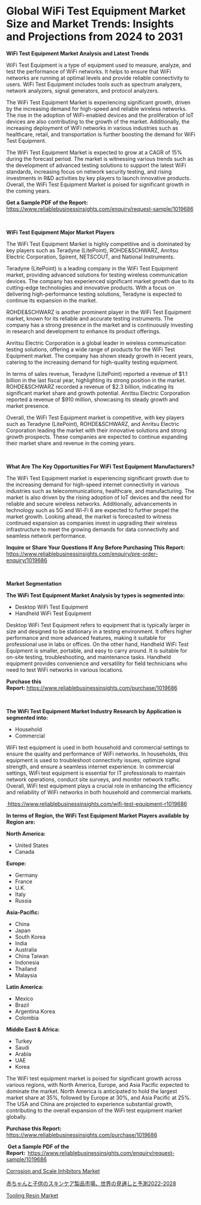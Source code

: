 <p><h1>Global WiFi Test Equipment Market Size and Market Trends: Insights and Projections from 2024 to 2031</h1></p><p><strong>WiFi Test Equipment Market Analysis and Latest Trends</strong></p>
<p><p>WiFi Test Equipment is a type of equipment used to measure, analyze, and test the performance of WiFi networks. It helps to ensure that WiFi networks are running at optimal levels and provide reliable connectivity to users. WiFi Test Equipment includes tools such as spectrum analyzers, network analyzers, signal generators, and protocol analyzers.</p><p>The WiFi Test Equipment Market is experiencing significant growth, driven by the increasing demand for high-speed and reliable wireless networks. The rise in the adoption of WiFi-enabled devices and the proliferation of IoT devices are also contributing to the growth of the market. Additionally, the increasing deployment of WiFi networks in various industries such as healthcare, retail, and transportation is further boosting the demand for WiFi Test Equipment.</p><p>The WiFi Test Equipment Market is expected to grow at a CAGR of 15% during the forecast period. The market is witnessing various trends such as the development of advanced testing solutions to support the latest WiFi standards, increasing focus on network security testing, and rising investments in R&D activities by key players to launch innovative products. Overall, the WiFi Test Equipment Market is poised for significant growth in the coming years.</p></p>
<p><strong>Get a Sample PDF of the Report:&nbsp;</strong> <a href="https://www.reliablebusinessinsights.com/enquiry/request-sample/1019686">https://www.reliablebusinessinsights.com/enquiry/request-sample/1019686</a></p>
<p>&nbsp;</p>
<p><strong>WiFi Test Equipment Major Market Players</strong></p>
<p><p>The WiFi Test Equipment Market is highly competitive and is dominated by key players such as Teradyne (LitePoint), ROHDE&SCHWARZ, Anritsu Electric Corporation, Spirent, NETSCOUT, and National Instruments.</p><p>Teradyne (LitePoint) is a leading company in the WiFi Test Equipment market, providing advanced solutions for testing wireless communication devices. The company has experienced significant market growth due to its cutting-edge technologies and innovative products. With a focus on delivering high-performance testing solutions, Teradyne is expected to continue its expansion in the market.</p><p>ROHDE&SCHWARZ is another prominent player in the WiFi Test Equipment market, known for its reliable and accurate testing instruments. The company has a strong presence in the market and is continuously investing in research and development to enhance its product offerings.</p><p>Anritsu Electric Corporation is a global leader in wireless communication testing solutions, offering a wide range of products for the WiFi Test Equipment market. The company has shown steady growth in recent years, catering to the increasing demand for high-quality testing equipment.</p><p>In terms of sales revenue, Teradyne (LitePoint) reported a revenue of $1.1 billion in the last fiscal year, highlighting its strong position in the market. ROHDE&SCHWARZ recorded a revenue of $2.3 billion, indicating its significant market share and growth potential. Anritsu Electric Corporation reported a revenue of $910 million, showcasing its steady growth and market presence.</p><p>Overall, the WiFi Test Equipment market is competitive, with key players such as Teradyne (LitePoint), ROHDE&SCHWARZ, and Anritsu Electric Corporation leading the market with their innovative solutions and strong growth prospects. These companies are expected to continue expanding their market share and revenue in the coming years.</p></p>
<p>&nbsp;</p>
<p><strong>What Are The Key Opportunities For WiFi Test Equipment Manufacturers?</strong></p>
<p><p>The WiFi Test Equipment market is experiencing significant growth due to the increasing demand for high-speed internet connectivity in various industries such as telecommunications, healthcare, and manufacturing. The market is also driven by the rising adoption of IoT devices and the need for reliable and secure wireless networks. Additionally, advancements in technology such as 5G and Wi-Fi 6 are expected to further propel the market growth. Looking ahead, the market is forecasted to witness continued expansion as companies invest in upgrading their wireless infrastructure to meet the growing demands for data connectivity and seamless network performance.</p></p>
<p><strong>Inquire or Share Your Questions If Any Before Purchasing This Report:</strong> <a href="https://www.reliablebusinessinsights.com/enquiry/pre-order-enquiry/1019686">https://www.reliablebusinessinsights.com/enquiry/pre-order-enquiry/1019686</a></p>
<p>&nbsp;</p>
<p><strong>Market Segmentation</strong></p>
<p><strong>The WiFi Test Equipment Market Analysis by types is segmented into:</strong></p>
<p><ul><li>Desktop WiFi Test Equipment</li><li>Handheld WiFi Test Equipment</li></ul></p>
<p><p>Desktop WiFi Test Equipment refers to equipment that is typically larger in size and designed to be stationary in a testing environment. It offers higher performance and more advanced features, making it suitable for professional use in labs or offices. On the other hand, Handheld WiFi Test Equipment is smaller, portable, and easy to carry around. It is suitable for on-site testing, troubleshooting, and maintenance tasks. Handheld equipment provides convenience and versatility for field technicians who need to test WiFi networks in various locations.</p></p>
<p><strong>Purchase this Report:&nbsp;</strong><a href="https://www.reliablebusinessinsights.com/purchase/1019686">https://www.reliablebusinessinsights.com/purchase/1019686</a></p>
<p>&nbsp;</p>
<p><strong>The WiFi Test Equipment Market Industry Research by Application is segmented into:</strong></p>
<p><ul><li>Household</li><li>Commercial</li></ul></p>
<p><p>WiFi test equipment is used in both household and commercial settings to ensure the quality and performance of WiFi networks. In households, this equipment is used to troubleshoot connectivity issues, optimize signal strength, and ensure a seamless internet experience. In commercial settings, WiFi test equipment is essential for IT professionals to maintain network operations, conduct site surveys, and monitor network traffic. Overall, WiFi test equipment plays a crucial role in enhancing the efficiency and reliability of WiFi networks in both household and commercial markets.</p></p>
<p><a href="https://www.reliablebusinessinsights.com/wifi-test-equipment-r1019686">&nbsp;https://www.reliablebusinessinsights.com/wifi-test-equipment-r1019686</a></p>
<p><strong>In terms of Region, the WiFi Test Equipment Market Players available by Region are:</strong></p>
<p>
    <p> <strong> North America: </strong>
        <ul>
            <li>United States</li>
            <li>Canada</li>
        </ul>
        </p> 
    <p> <strong> Europe: </strong>
        <ul>
            <li>Germany</li>
            <li>France</li>
            <li>U.K.</li>
            <li>Italy</li>
            <li>Russia</li>
        </ul>
        </p> 
    <p> <strong> Asia-Pacific: </strong>
        <ul>
            <li>China</li>
            <li>Japan</li>
            <li>South Korea</li>
            <li>India</li>
            <li>Australia</li>
            <li>China Taiwan</li>
            <li>Indonesia</li>
            <li>Thailand</li>
            <li>Malaysia</li>
        </ul>
        </p> 
    <p> <strong> Latin America: </strong>
        <ul>
            <li>Mexico</li>
            <li>Brazil</li>
            <li>Argentina Korea</li>
            <li>Colombia</li>
        </ul>
        </p> 
    <p> <strong> Middle East & Africa: </strong>
        <ul>
            <li>Turkey</li>
            <li>Saudi</li>
            <li>Arabia</li>
            <li>UAE</li>
            <li>Korea</li>
        </ul>
    </p>
    </p>
<p><p>The WiFi test equipment market is poised for significant growth across various regions, with North America, Europe, and Asia Pacific expected to dominate the market. North America is anticipated to hold the largest market share at 35%, followed by Europe at 30%, and Asia Pacific at 25%. The USA and China are projected to experience substantial growth, contributing to the overall expansion of the WiFi test equipment market globally.</p></p>
<p><strong>Purchase this Report: </strong><a href="https://www.reliablebusinessinsights.com/purchase/1019686">https://www.reliablebusinessinsights.com/purchase/1019686</a></p>
<p>&nbsp;<strong>Get a Sample PDF of the Report:&nbsp;&nbsp;</strong><a href="https://www.reliablebusinessinsights.com/enquiry/request-sample/1019686">https://www.reliablebusinessinsights.com/enquiry/request-sample/1019686</a></p>
<p><strong></strong></p>
<p><p><a href="https://github.com/kpvmspce33/Market-Research-Report-List-1/blob/main/corrosion-and-scale-inhibitors-market.md">Corrosion and Scale Inhibitors Market</a></p><p><a href="https://github.com/BrionnaBoyle/Market-Research-Report-List-1/blob/main/2231817130996.md">赤ちゃんと子供のスキンケア製品市場、世界の見通しと予測2022-2028</a></p><p><a href="https://github.com/ajohirul8010/Market-Research-Report-List-1/blob/main/tooling-resin-market.md">Tooling Resin Market</a></p></p>